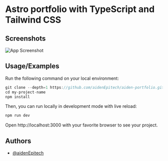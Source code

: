 
# Astro portfolio with TypeScript and Tailwind CSS



## Screenshots

![App Screenshot](https://zupimages.net/up/23/10/vyou.png)



## Usage/Examples


Run the following command on your local environment:
```javascript
git clone --depth=1 https://github.com/aidenEpitech/aiden-portfolio.git
cd my-project-name
npm install
```
Then, you can run locally in development mode with live reload:
```javascript
npm run dev
```
Open http://localhost:3000 with your favorite browser to see your project.

## Authors

- [@aidenEpitech](https://github.com/aidenEpitech)



